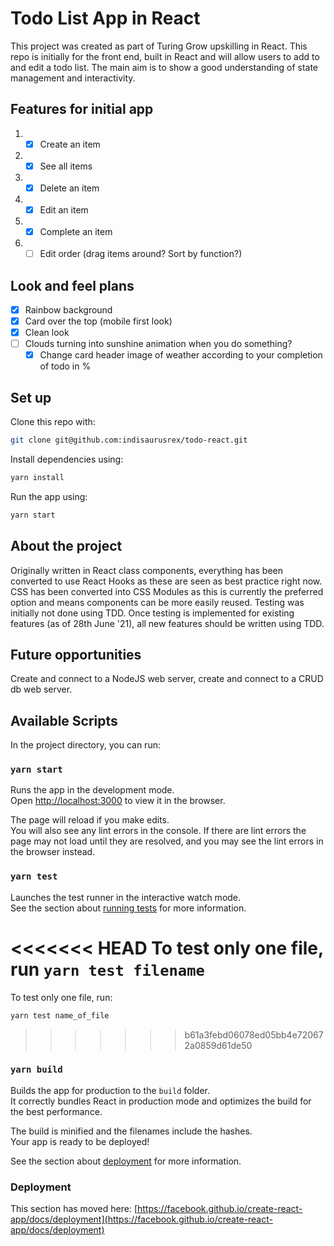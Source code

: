 # Todo List App in React

This project was created as part of Turing Grow upskilling in React. This repo is initially for the front end, built in React and will allow users to add to and edit a todo list. The main aim is to show a good understanding of state management and interactivity. 

## Features for initial app

1. - [x] Create an item
2. - [x] See all items
3. - [x] Delete an item
4. - [x] Edit an item
5. - [x] Complete an item
6. - [ ] Edit order (drag items around? Sort by function?)

## Look and feel plans
- [x] Rainbow background 
- [x] Card over the top (mobile first look)
- [x] Clean look
- [ ] Clouds turning into sunshine animation when you do something?
    - [x] Change card header image of weather according to your completion of todo in %

## Set up

Clone this repo with:

```bash
git clone git@github.com:indisaurusrex/todo-react.git
```

Install dependencies using:

```bash
yarn install
```

Run the app using: 

```bash
yarn start
```

## About the project

Originally written in React class components, everything has been converted to use React Hooks as these are seen as best practice right now.
CSS has been converted into CSS Modules as this is currently the preferred option and means components can be more easily reused. 
Testing was initially not done using TDD. Once testing is implemented for existing features (as of 28th June '21), all new features should be written using TDD.

## Future opportunities

Create and connect to a NodeJS web server, create and connect to a CRUD db web server. 

## Available Scripts

In the project directory, you can run:

### `yarn start`

Runs the app in the development mode.\
Open [http://localhost:3000](http://localhost:3000) to view it in the browser.

The page will reload if you make edits.\
You will also see any lint errors in the console.
If there are lint errors the page may not load until they are resolved, and you may see the lint errors in the browser instead.

### `yarn test`

Launches the test runner in the interactive watch mode.\
See the section about [running tests](https://facebook.github.io/create-react-app/docs/running-tests) for more information.

<<<<<<< HEAD
To test only one file, run `yarn test filename`
=======
To test only one file, run: 

```bash
yarn test name_of_file
```
>>>>>>> b61a3febd06078ed05bb4e720672a0859d61de50

### `yarn build`

Builds the app for production to the `build` folder.\
It correctly bundles React in production mode and optimizes the build for the best performance.

The build is minified and the filenames include the hashes.\
Your app is ready to be deployed!

See the section about [deployment](https://facebook.github.io/create-react-app/docs/deployment) for more information.


### Deployment

This section has moved here: [https://facebook.github.io/create-react-app/docs/deployment](https://facebook.github.io/create-react-app/docs/deployment)

